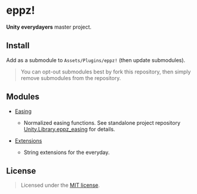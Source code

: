 # eppz!

**Unity everydayers** master project.

## Install

Add as a submodule to `Assets/Plugins/eppz!` (then update submodules). 

> You can opt-out submodules best by fork this repository, then simply remove submodules from the repository.

## Modules

* [Easing](https://github.com/eppz/Unity.Library.eppz.Easing)

	+ Normalized easing functions. See standalone project repository [Unity.Library.eppz_easing](https://github.com/eppz/Unity.Library.eppz_easing) for details.

* [Extensions](https://github.com/eppz/Unity.Library.eppz.Extensions)

	+ String extensions for the everyday. 

## License

> Licensed under the [MIT license](http://en.wikipedia.org/wiki/MIT_License).
